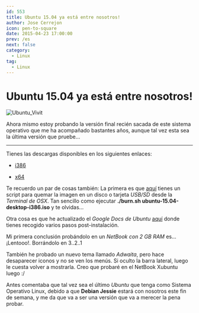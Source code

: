 ```yaml
---
id: 553
title: Ubuntu 15.04 ya está entre nosotros!
author: Jose Cerrejon
icon: pen-to-square
date: 2015-04-23 17:00:00
prev: /es
next: false
category:
  - Linux
tag:
  - Linux
---
```


# Ubuntu 15.04 ya está entre nosotros!

![Ubuntu_Vivit](/images/2015/04/ubuntu_vivit.png)

Ahora mismo estoy probando la versión final recién sacada de este sistema operativo que me ha acompañado bastantes años, aunque tal vez esta sea la última versión que pruebe...

- - -
Tienes las descargas disponibles en los siguientes enlaces:

* [i386](http://releases.ubuntu.com/vivid/ubuntu-15.04-desktop-i386.iso)

* [x64](http://releases.ubuntu.com/vivid/ubuntu-15.04-desktop-amd64.iso)

Te recuerdo un par de cosas también: La primera es que [aquí](https://github.com/jmcerrejon/scripts/blob/master/burn.sh) tienes un script para quemar la imagen en un disco o tarjeta *USB/SD* desde la *Terminal de OSX*. Tan sencillo como ejecutar **./burn.sh ubuntu-15.04-desktop-i386.iso** y te olvidas...

Otra cosa es que he actualizado el *Google Docs de Ubuntu* [aquí](http://goo.gl/63X0p) donde tienes recogido varios pasos post-instalación.

Mi primera conclusión probándolo en un *NetBook con 2 GB RAM* es... ¡Lentooo!. Borrándolo en 3..2..1

También he probado un nuevo tema llamado *Adwaita*, pero hace desaparecer iconos y no se ven los menús. Si oculto la barra lateral, luego le cuesta volver a mostrarla. Creo que probaré en el NetBook Xubuntu luego :/

Antes comentaba que tal vez sea el último *Ubuntu* que tenga como Sistema Operativo Linux, debido a que **Debian Jessie** estará con nosotros este fin de semana, y me da que va a ser una versión que va a merecer la pena probar.